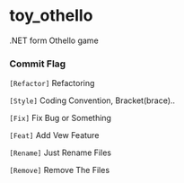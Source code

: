 # toy_othello
 .NET form Othello game
 
### Commit Flag
`[Refactor]` Refactoring

`[Style]`  Coding Convention, Bracket(brace)..

`[Fix]`  Fix Bug or Something

`[Feat]`  Add Vew Feature

`[Rename]`  Just Rename Files

`[Remove]`  Remove The Files
